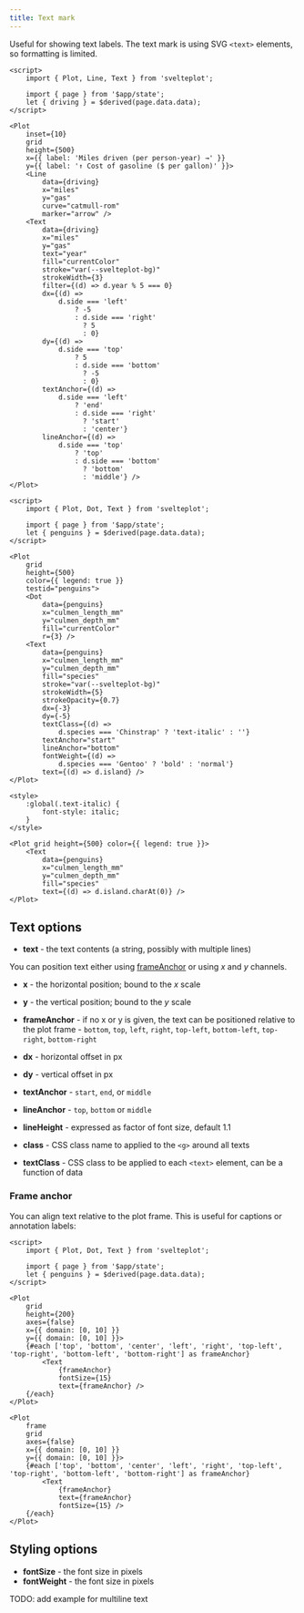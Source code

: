 ```yaml
---
title: Text mark
---
```


Useful for showing text labels. The text mark is using SVG `<text>` elements, so formatting is limited.

```svelte live
<script>
    import { Plot, Line, Text } from 'svelteplot';

    import { page } from '$app/state';
    let { driving } = $derived(page.data.data);
</script>

<Plot
    inset={10}
    grid
    height={500}
    x={{ label: 'Miles driven (per person-year) →' }}
    y={{ label: '↑ Cost of gasoline ($ per gallon)' }}>
    <Line
        data={driving}
        x="miles"
        y="gas"
        curve="catmull-rom"
        marker="arrow" />
    <Text
        data={driving}
        x="miles"
        y="gas"
        text="year"
        fill="currentColor"
        stroke="var(--svelteplot-bg)"
        strokeWidth={3}
        filter={(d) => d.year % 5 === 0}
        dx={(d) =>
            d.side === 'left'
                ? -5
                : d.side === 'right'
                  ? 5
                  : 0}
        dy={(d) =>
            d.side === 'top'
                ? 5
                : d.side === 'bottom'
                  ? -5
                  : 0}
        textAnchor={(d) =>
            d.side === 'left'
                ? 'end'
                : d.side === 'right'
                  ? 'start'
                  : 'center'}
        lineAnchor={(d) =>
            d.side === 'top'
                ? 'top'
                : d.side === 'bottom'
                  ? 'bottom'
                  : 'middle'} />
</Plot>
```

```svelte live
<script>
    import { Plot, Dot, Text } from 'svelteplot';

    import { page } from '$app/state';
    let { penguins } = $derived(page.data.data);
</script>

<Plot
    grid
    height={500}
    color={{ legend: true }}
    testid="penguins">
    <Dot
        data={penguins}
        x="culmen_length_mm"
        y="culmen_depth_mm"
        fill="currentColor"
        r={3} />
    <Text
        data={penguins}
        x="culmen_length_mm"
        y="culmen_depth_mm"
        fill="species"
        stroke="var(--svelteplot-bg)"
        strokeWidth={5}
        strokeOpacity={0.7}
        dx={-3}
        dy={-5}
        textClass={(d) =>
            d.species === 'Chinstrap' ? 'text-italic' : ''}
        textAnchor="start"
        lineAnchor="bottom"
        fontWeight={(d) =>
            d.species === 'Gentoo' ? 'bold' : 'normal'}
        text={(d) => d.island} />
</Plot>

<style>
    :global(.text-italic) {
        font-style: italic;
    }
</style>
```

```svelte
<Plot grid height={500} color={{ legend: true }}>
    <Text
        data={penguins}
        x="culmen_length_mm"
        y="culmen_depth_mm"
        fill="species"
        text={(d) => d.island.charAt(0)} />
</Plot>
```

## Text options

- **text** - the text contents (a string, possibly with multiple lines)

You can position text either using [frameAnchor](#frame-anchor) or using _x_ and _y_ channels.

- **x** - the horizontal position; bound to the _x_ scale
- **y** - the vertical position; bound to the _y_ scale
- **frameAnchor** - if no x or y is given, the text can be positioned relative to the plot frame - `bottom`, `top`, `left`, `right`, `top-left`, `bottom-left`, `top-right`, `bottom-right`

- **dx** - horizontal offset in px
- **dy** - vertical offset in px
- **textAnchor** - `start`, `end`, or `middle`
- **lineAnchor** - `top`, `bottom` or `middle`
- **lineHeight** - expressed as factor of font size, default 1.1
- **class** - CSS class name to applied to the `<g>` around all texts
- **textClass** - CSS class to be applied to each `<text>` element, can be a function of data

### Frame anchor

You can align text relative to the plot frame. This is useful for captions or annotation labels:

```svelte live
<script>
    import { Plot, Dot, Text } from 'svelteplot';

    import { page } from '$app/state';
    let { penguins } = $derived(page.data.data);
</script>

<Plot
    grid
    height={200}
    axes={false}
    x={{ domain: [0, 10] }}
    y={{ domain: [0, 10] }}>
    {#each ['top', 'bottom', 'center', 'left', 'right', 'top-left', 'top-right', 'bottom-left', 'bottom-right'] as frameAnchor}
        <Text
            {frameAnchor}
            fontSize={15}
            text={frameAnchor} />
    {/each}
</Plot>
```

```svelte
<Plot
    frame
    grid
    axes={false}
    x={{ domain: [0, 10] }}
    y={{ domain: [0, 10] }}>
    {#each ['top', 'bottom', 'center', 'left', 'right', 'top-left', 'top-right', 'bottom-left', 'bottom-right'] as frameAnchor}
        <Text
            {frameAnchor}
            text={frameAnchor}
            fontSize={15} />
    {/each}
</Plot>
```

## Styling options

- **fontSize** - the font size in pixels
- **fontWeight** - the font size in pixels

TODO: add example for multiline text
